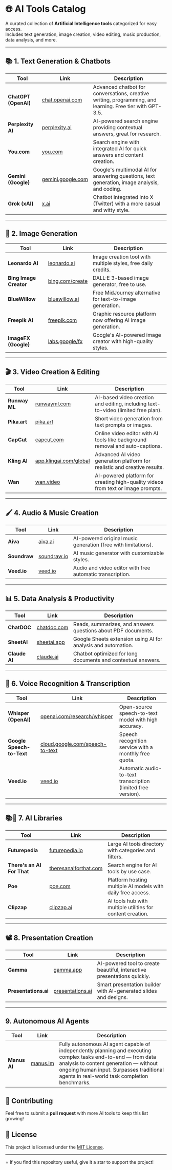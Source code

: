 # 🌐 AI Tools Catalog

A curated collection of **Artificial Intelligence tools** categorized for easy access.  
Includes text generation, image creation, video editing, music production, data analysis, and more.  

---

## 📚 1. Text Generation & Chatbots

| Tool | Link | Description |
|------|------|-------------|
| **ChatGPT (OpenAI)** | [chat.openai.com](https://chat.openai.com) | Advanced chatbot for conversations, creative writing, programming, and learning. Free tier with GPT-3.5. |
| **Perplexity AI** | [perplexity.ai](https://www.perplexity.ai) | AI-powered search engine providing contextual answers, great for research. |
| **You.com** | [you.com](https://you.com) | Search engine with integrated AI for quick answers and content creation. |
| **Gemini (Google)** | [gemini.google.com](https://gemini.google.com) | Google's multimodal AI for answering questions, text generation, image analysis, and coding. |
| **Grok (xAI)** | [x.ai](https://x.ai) | Chatbot integrated into X (Twitter) with a more casual and witty style. |

---

## 🎨 2. Image Generation

| Tool | Link | Description |
|------|------|-------------|
| **Leonardo AI** | [leonardo.ai](https://leonardo.ai) | Image creation tool with multiple styles, free daily credits. |
| **Bing Image Creator** | [bing.com/create](https://www.bing.com/create) | DALL·E 3-based image generator, free to use. |
| **BlueWillow** | [bluewillow.ai](https://www.bluewillow.ai) | Free MidJourney alternative for text-to-image generation. |
| **Freepik AI** | [freepik.com](https://www.freepik.com) | Graphic resource platform now offering AI image generation. |
| **ImageFX (Google)** | [labs.google/fx](https://labs.google/fx) | Google's AI-powered image creator with high-quality styles. |

---

## 🎬 3. Video Creation & Editing

| Tool | Link | Description |
|------|------|-------------|
| **Runway ML** | [runwayml.com](https://runwayml.com) | AI-based video creation and editing, including text-to-video (limited free plan). |
| **Pika.art** | [pika.art](https://pika.art) | Short video generation from text prompts or images. |
| **CapCut** | [capcut.com](https://www.capcut.com) | Online video editor with AI tools like background removal and auto-captions. |
| **Kling AI** | [app.klingai.com/global](https://app.klingai.com/global) | Advanced AI video generation platform for realistic and creative results. |
| **Wan** | [wan.video](https://wan.video) | AI-powered platform for creating high-quality videos from text or image prompts. |

---

## 🖌 4. Audio & Music Creation

| Tool | Link | Description |
|------|------|-------------|
| **Aiva** | [aiva.ai](https://www.aiva.ai) | AI-powered original music generation (free with limitations). |
| **Soundraw** | [soundraw.io](https://soundraw.io) | AI music generator with customizable styles. |
| **Veed.io** | [veed.io](https://www.veed.io) | Audio and video editor with free automatic transcription. |

---

## 📊 5. Data Analysis & Productivity

| Tool | Link | Description |
|------|------|-------------|
| **ChatDOC** | [chatdoc.com](https://chatdoc.com) | Reads, summarizes, and answers questions about PDF documents. |
| **SheetAI** | [sheetai.app](https://sheetai.app) | Google Sheets extension using AI for analysis and automation. |
| **Claude AI** | [claude.ai](https://claude.ai) | Chatbot optimized for long documents and contextual answers. |

---

## 🎤 6. Voice Recognition & Transcription

| Tool | Link | Description |
|------|------|-------------|
| **Whisper (OpenAI)** | [openai.com/research/whisper](https://openai.com/research/whisper) | Open-source speech-to-text model with high accuracy. |
| **Google Speech-to-Text** | [cloud.google.com/speech-to-text](https://cloud.google.com/speech-to-text) | Speech recognition service with a monthly free quota. |
| **Veed.io** | [veed.io](https://www.veed.io) | Automatic audio-to-text transcription (limited free version). |

---

## 📚📂 7. AI Libraries

| Tool | Link | Description |
|------|------|-------------|
| **Futurepedia** | [futurepedia.io](https://www.futurepedia.io) | Large AI tools directory with categories and filters. |
| **There's an AI For That** | [theresanaiforthat.com](https://theresanaiforthat.com) | Search engine for AI tools by use case. |
| **Poe** | [poe.com](https://poe.com) | Platform hosting multiple AI models with daily free access. |
| **Clipzap** | [clipzap.ai](https://www.clipzap.ai) | AI tools hub with multiple utilities for content creation. |

---

## 📽 8. Presentation Creation

| Tool | Link | Description |
|------|------|-------------|
| **Gamma** | [gamma.app](https://gamma.app) | AI-powered tool to create beautiful, interactive presentations quickly. |
| **Presentations.ai** | [presentations.ai](https://www.presentations.ai) | Smart presentation builder with AI-generated slides and designs. |

---

## 9. Autonomous AI Agents

| Tool | Link | Description |
|------|------|-------------|
| **Manus AI** | [manus.im](https://manus.im) | Fully autonomous AI agent capable of independently planning and executing complex tasks end-to-end — from data analysis to content generation — without ongoing human input. Surpasses traditional agents in real-world task completion benchmarks. |


## 📌 Contributing
Feel free to submit a **pull request** with more AI tools to keep this list growing!  

## 📄 License
This project is licensed under the [MIT License](LICENSE).

---
⭐ If you find this repository useful, give it a star to support the project!

